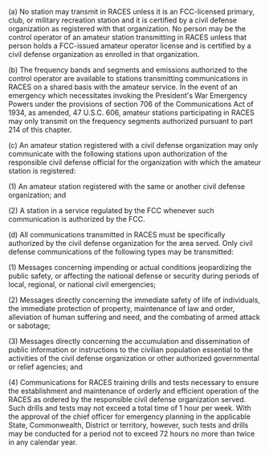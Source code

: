 (a) No station may transmit in RACES unless it is an FCC-licensed primary, club, or military recreation station and it is certified by a civil defense organization as registered with that organization. No person may be the control operator of an amateur station transmitting in RACES unless that person holds a FCC-issued amateur operator license and is certified by a civil defense organization as enrolled in that organization.

(b) The frequency bands and segments and emissions authorized to the control operator are available to stations transmitting communications in RACES on a shared basis with the amateur service. In the event of an emergency which necessitates invoking the President's War Emergency Powers under the provisions of section 706 of the Communications Act of 1934, as amended, 47 U.S.C. 606, amateur stations participating in RACES may only transmit on the frequency segments authorized pursuant to part 214 of this chapter.

(c) An amateur station registered with a civil defense organization may only communicate with the following stations upon authorization of the responsible civil defense official for the organization with which the amateur station is registered:

(1) An amateur station registered with the same or another civil defense organization; and

(2) A station in a service regulated by the FCC whenever such communication is authorized by the FCC.

(d) All communications transmitted in RACES must be specifically authorized by the civil defense organization for the area served. Only civil defense communications of the following types may be transmitted:

(1) Messages concerning impending or actual conditions jeopardizing the public safety, or affecting the national defense or security during periods of local, regional, or national civil emergencies;

(2) Messages directly concerning the immediate safety of life of individuals, the immediate protection of property, maintenance of law and order, alleviation of human suffering and need, and the combating of armed attack or sabotage;

(3) Messages directly concerning the accumulation and dissemination of public information or instructions to the civilian population essential to the activities of the civil defense organization or other authorized governmental or relief agencies; and

(4) Communications for RACES training drills and tests necessary to ensure the establishment and maintenance of orderly and efficient operation of the RACES as ordered by the responsible civil defense organization served. Such drills and tests may not exceed a total time of 1 hour per week. With the approval of the chief officer for emergency planning in the applicable State, Commonwealth, District or territory, however, such tests and drills may be conducted for a period not to exceed 72 hours no more than twice in any calendar year.

